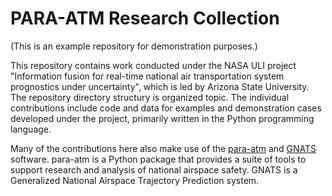 # PARA-ATM Research Collection

(This is an example repository for demonstration purposes.)

This repository contains work conducted under the NASA ULI project "Information fusion for real-time national air transportation system prognostics under uncertainty", which is led by Arizona State University.  The repository directory structury is organized topic.  The individual contributions include code and data for examples and demonstration cases developed under the project, primarily written in the Python programming language.

Many of the contributions here also make use of the [para-atm](https://github.com/ymlasu/para-atm) and [GNATS](https://github.com/OptimalSynthesisInc/GNATS) software.  para-atm is a Python package that provides a suite of tools to support research and analysis of national airspace safety.  GNATS is a Generalized National Airspace Trajectory Prediction system.
